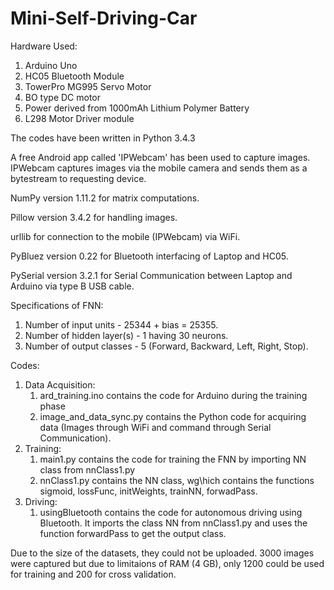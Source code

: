 # Mini-Self-Driving-Car

Hardware Used:

  1. Arduino Uno
  2. HC05 Bluetooth Module
  3. TowerPro MG995 Servo Motor
  4. BO type DC motor
  5. Power derived from 1000mAh Lithium Polymer Battery
  6. L298 Motor Driver module

The codes have been written in Python 3.4.3 

A free Android app called 'IPWebcam' has been used to capture images. IPWebcam captures images via the mobile camera and sends them as a bytestream to requesting device.

NumPy version 1.11.2 for matrix computations.

Pillow version 3.4.2 for handling images.

urllib for connection to the mobile (IPWebcam) via WiFi. 

PyBluez version 0.22 for Bluetooth interfacing of Laptop and HC05.

PySerial version 3.2.1 for Serial Communication between Laptop and Arduino via type B USB cable.

Specifications of FNN:

1. Number of input units - 25344 + bias = 25355.
2. Number of hidden layer(s) - 1 having 30 neurons.
3. Number of output classes - 5 (Forward, Backward, Left, Right, Stop).

Codes:

1. Data Acquisition:
	1. ard_training.ino contains the code for Arduino during the training phase
	2. image_and_data_sync.py contains the Python code for acquiring data (Images through WiFi and command through Serial Communication).
2. Training:
	1. main1.py contains the code for training the FNN by importing NN class from nnClass1.py
	2. nnClass1.py contains the NN class, wg\hich contains the functions sigmoid, lossFunc, initWeights, trainNN, forwadPass.
3. Driving:
	1. usingBluetooth contains the code for autonomous driving using Bluetooth. It imports the class NN from nnClass1.py and uses the 				 function forwardPass to get the output class.

Due to the size of the datasets, they could not be uploaded. 3000 images were captured but due to limitaions of RAM (4 GB), only 1200 could be used for training and 200 for cross validation.
